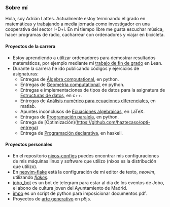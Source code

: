 ### Sobre mí

Hola, soy Adrián Lattes. Actualmente estoy terminando el grado en matemáticas y trabajando a media jornada como investigador en una cooperativa del sector I+D+i. En mi tiempo libre me gusta escuchar música, hacer programas de radio, cacharrear con ordenadores y viajar en bicicleta.

#### Proyectos de la carrera

- Estoy aprendiendo a utilizar ordenadores para demostrar resultados matemáticos, por ejemplo mediante mi [trabajo de fin de grado](/haztecaso/euclidean-geometry-lean) en Lean.
- Durante la carrera he ido publicando códigos y ejercicios de asignaturas:
  - Entregas de [Álgebra computational](https://github.com/haztecaso/acomp22), en python.
  - Entregas de [Geometría computational](https://github.com/haztecaso/gcomp22), en python.
  - Entregas e implementaciones de tipos de datos para la asignatura de [Estructuras de datos](https://github.com/haztecaso/edat21), en c++.
  - Entregas de [Análisis numérico para ecuaciones diferenciales](https://github.com/haztecaso/annu20), en matlab.
  - Apuntes inconclusos de [Ecuaciones algebraicas](https://github.com/haztecaso/eal21), en LaTeX.
  - Entragas de [Programación paralela](https://github.com/haztecaso/paralela21), en python.
  - Entrega de [Optimización)(https://github.com/haztecaso/opti-entrega)
  - Entrega de [Programación declarativa](https://github.com/haztecaso/prde20-entrega), en haskell.
  
#### Proyectos personales

- En el repositorio [nixos-configs](https://github.com/haztecaso/nixos-configs) puedes encontrar mis configuraciones de mis máquinas linux y software que utilizo (nixos es la distribución que utilizo).
- En [neovim-flake](https://github.com/haztecaso/neovim-flake) está la configuración de mi editor de texto, *neovim*, utilizando [*flakes*](https://nixos.wiki/wiki/Flakes).
- [jobo_bot](https://github.com/haztecaso/jobo_bot) es un bot de telegram para estar al día de los eventos de Jobo, el abono de cultura joven del Ayuntamiento de Madrid.
- [impo](https://github.com/haztecaso/impo) es un script de python para imposicionar documentos pdf.
- Proyectos de [arte generativo](https://github.com/haztecaso/p5js) en p5js.
